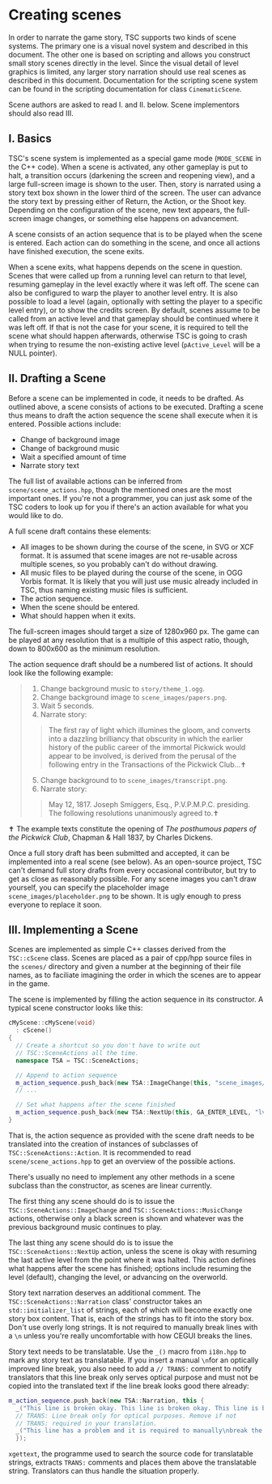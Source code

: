 Creating scenes
===============

In order to narrate the game story, TSC supports two kinds of scene
systems. The primary one is a visual novel system and described in
this document. The other one is based on scripting and allows you
construct small story scenes directly in the level. Since the visual
detail of level graphics is limited, any larger story narration should
use real scenes as described in this document. Documentation for the
scripting scene system can be found in the scripting documentation for
class `CinematicScene`.

Scene authors are asked to read I. and II. below. Scene implementors
should also read III.

I. Basics
---------

TSC's scene system is implemented as a special game mode (`MODE_SCENE`
in the C++ code). When a scene is activated, any other gameplay is put
to halt, a transition occurs (darkening the screen and reopening
view), and a large full-screen image is shown to the user. Then, story
is narrated using a story text box shown in the lower third of the
screen. The user can advance the story text by pressing either of
Return, the Action, or the Shoot key. Depending on the
configuration of the scene, new text appears, the full-screen image
changes, or something else happens on advancement.

A scene consists of an action sequence that is to be played when the
scene is entered. Each action can do something in the scene, and once
all actions have finished execution, the scene exits.

When a scene exits, what happens depends on the scene in
question. Scenes that were called up from a running level can return
to that level, resuming gameplay in the level exactly where it was
left off. The scene can also be configured to warp the player to
another level entry. It is also possible to load a level (again,
optionally with setting the player to a specific level entry), or to
show the credits screen. By default, scenes assume to be called from
an active level and that gameplay should be continued where it was
left off. If that is not the case for your scene, it is required to
tell the scene what should happen afterwards, otherwise TSC is going
to crash when trying to resume the non-existing active level
(`pActive_Level` will be a NULL pointer).

II. Drafting a Scene
---------------------

Before a scene can be implemented in code, it needs to be drafted. As
outlined above, a scene consists of actions to be executed. Drafting a
scene thus means to draft the action sequence the scene shall execute
when it is entered. Possible actions include:

* Change of background image
* Change of background music
* Wait a specified amount of time
* Narrate story text

The full list of available actions can be inferred from
`scene/scene_actions.hpp`, though the mentioned ones are the most
important ones. If you're not a programmer, you can just ask some of
the TSC coders to look up for you if there's an action available for
what you would like to do.

A full scene draft contains these elements:

* All images to be shown during the course of the scene, in SVG or XCF
  format. It is assumed that scene images are not re-usable across
  multiple scenes, so you probably can't do without drawing.
* All music files to be played during the course of the scene, in OGG
  Vorbis format. It is likely that you will just use music already
  included in TSC, thus naming existing music files is sufficient.
* The action sequence.
* When the scene should be entered.
* What should happen when it exits.

The full-screen images should target a size of 1280x960 px. The game
can be played at any resolution that is a multiple of this aspect
ratio, though, down to 800x600 as the minimum resolution.

The action sequence draft should be a numbered list of actions. It
should look like the following example:

> 1. Change background music to `story/theme_1.ogg`.
> 2. Change background image to `scene_images/papers.png`.
> 3. Wait 5 seconds.
> 4. Narrate story:
>   > The first ray of light which illumines the gloom, and converts
>   > into a dazzling brilliancy that obscurity in which the earlier
>   > history of the public career of the immortal Pickwick would
>   > appear to be involved, is derived from the perusal of the
>   > following entry in the Transactions of the Pickwick Club...✝
> 5. Change background to to `scene_images/transcript.png`.
> 6. Narrate story:
>   > May 12, 1817. Joseph Smiggers, Esq., P.V.P.M.P.C. presiding.
>   > The following resolutions unanimously agreed to.✝

✝ The example texts constitute the opening of _The posthumous papers
of the Pickwick Club_, Chapman & Hall 1837, by Charles Dickens.

Once a full story draft has been submitted and accepted, it can be
implemented into a real scene (see below). As an open-source project,
TSC can't demand full story drafts from every occasional contributor,
but try to get as close as reasonably possible. For any scene images
you can't draw yourself, you can specify the placeholder image
`scene_images/placeholder.png` to be shown. It is ugly enough to press
everyone to replace it soon.

III. Implementing a Scene
-------------------------

Scenes are implemented as simple C++ classes derived from the
`TSC::cScene` class. Scenes are placed as a pair of cpp/hpp source
files in the `scenes/` directory and given a number at the beginning
of their file names, as to faciliate imagining the order in which the
scenes are to appear in the game.

The scene is implemented by filling the action sequence in its
constructor. A typical scene constructor looks like this:

~~~~~~~~~~~~~~~~~~~~~~~~~~~~~~~~~~~~ c++
cMyScene::cMyScene(void)
  : cScene()
{
  // Create a shortcut so you don't have to write out
  // TSC::SceneActions all the time.
  namespace TSA = TSC::SceneActions;

  // Append to action sequence
  m_action_sequence.push_back(new TSA::ImageChange(this, "scene_images/foo.png"));
  // ...

  // Set what happens after the scene finished
  m_action_sequence.push_back(new TSA::NextUp(this, GA_ENTER_LEVEL, "lvl_78"));
}
~~~~~~~~~~~~~~~~~~~~~~~~~~~~~~~~~~~~

That is, the action sequence as provided with the scene draft needs to
be translated into the creation of instances of subclasses of
`TSC::SceneActions::Action`. It is recommended to read
`scene/scene_actions.hpp` to get an overview of the possible actions.

There's usually no need to implement any other methods in a scene
subclass than the constructor, as scenes are linear currently.

The first thing any scene should do is to issue the
`TSC::SceneActions::ImageChange` and `TSC::SceneActions::MusicChange`
actions, otherwise only a black screen is shown and whatever was the
previous background music continues to play.

The last thing any scene should do is to issue the
`TSC::SceneActions::NextUp` action, unless the scene is okay with
resuming the last active level from the point where it was
halted. This action defines what happens after the scene has finished;
options include resuming the level (default), changing the level, or
advancing on the overworld.

Story text narration deserves an additional comment. The
`TSC::SceneActions::Narration` class' constructor takes an
`std::initializer_list` of strings, each of which will become exactly
one story box content. That is, each of the strings has to fit into
the story box. Don't use overly long strings. It is not required to
manually break lines with a `\n` unless you're really uncomfortable
with how CEGUI breaks the lines.

Story text needs to be translatable. Use the `_()` macro from
`i18n.hpp` to mark any story text as translatable. If you insert a
manual `\n`for an optically improved line break, you also need to add
a `// TRANS:` comment to notify translators that this line break only
serves optical purpose and must not be copied into the translated text
if the line break looks good there already:

~~~~~~~~~~~~~~~~~~~~~~~~~~~~~~~~~~~~ c++
m_action_sequence.push_back(new TSA::Narration, this {
  _("This line is broken okay. This line is broken okay. This line is broken okay. This line is broken okay."),
  // TRANS: Line break only for optical purposes. Remove if not
  // TRANS: required in your translation.
  _("This line has a problem and it is required to manually\nbreak the text to have it look properly.")
  });
~~~~~~~~~~~~~~~~~~~~~~~~~~~~~~~~~~~~

`xgettext`, the programme used to search the source code for
translatable strings, extracts `TRANS:` comments and places them above
the translatable string. Translators can thus handle the situation
properly.
